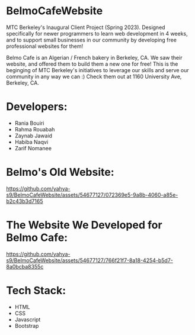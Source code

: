 # BelmoCafeWebsite
MTC Berkeley's Inaugural Client Project (Spring 2023). Designed specifically for newer programmers to learn web development in 4 weeks, and to support small businesses in our community by developing free professional websites for them!

Belmo Cafe is an Algerian / French bakery in Berkeley, CA. We saw their website, and offered them to build them a new one for free! 
This is the beginging of MTC Berkeley's initiatives to leverage our skills and serve our community in any way we can :) Check them out at 1160 University Ave, Berkeley, CA.

# Developers:

- Rania Bouiri
- Rahma Rouabah
- Zaynab Jawaid
- Habiba Naqvi
- Zarif Nomanee

# Belmo's Old Website:
https://github.com/yahya-s9/BelmoCafeWebsite/assets/54677127/072369e5-9a8b-4060-a85e-b2c43b3d7165

# The Website We Developed for Belmo Cafe:
https://github.com/yahya-s9/BelmoCafeWebsite/assets/54677127/766f21f7-8a18-4254-b5d7-8a0bcba8355c

# Tech Stack:
- HTML
- CSS
- Javascript
- Bootstrap
